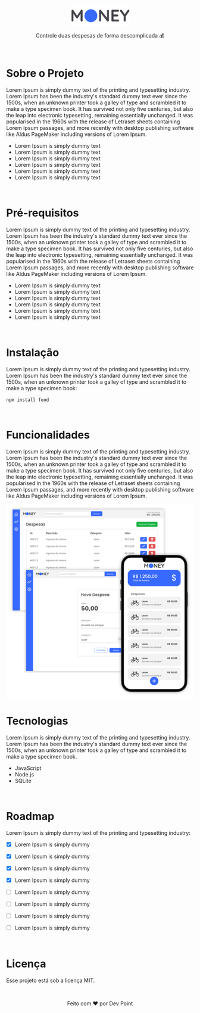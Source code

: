 <p align="center">
  <img src="https://github.com/devpoint-oficial/money-web/blob/master/src/assets/logo.png" width="160">
</p>
<p align="center">
 Controle duas despesas de forma descomplicada 💰
</p>

<br>
<h1>Sobre o Projeto</h1>
<p>Lorem Ipsum is simply dummy text of the printing and typesetting industry. Lorem Ipsum has been the industry's standard dummy text ever since the 1500s, when an unknown printer took a galley of type and scrambled it to make a type specimen book. It has survived not only five centuries, but also the leap into electronic typesetting, remaining essentially unchanged. It was popularised in the 1960s with the release of Letraset sheets containing Lorem Ipsum passages, and more recently with desktop publishing software like Aldus PageMaker including versions of Lorem Ipsum.</p>
<ul>
    <li>Lorem Ipsum is simply dummy text</li>
    <li>Lorem Ipsum is simply dummy text</li>
    <li>Lorem Ipsum is simply dummy text</li>
    <li>Lorem Ipsum is simply dummy text</li>
    <li>Lorem Ipsum is simply dummy text</li>
    <li>Lorem Ipsum is simply dummy text</li>
</ul>

<br>

<h1>Pré-requisitos</h1>
<p>Lorem Ipsum is simply dummy text of the printing and typesetting industry. Lorem Ipsum has been the industry's standard dummy text ever since the 1500s, when an unknown printer took a galley of type and scrambled it to make a type specimen book. It has survived not only five centuries, but also the leap into electronic typesetting, remaining essentially unchanged. It was popularised in the 1960s with the release of Letraset sheets containing Lorem Ipsum passages, and more recently with desktop publishing software like Aldus PageMaker including versions of Lorem Ipsum.</p>

<ul>
    <li>Lorem Ipsum is simply dummy text</li>
    <li>Lorem Ipsum is simply dummy text</li>
    <li>Lorem Ipsum is simply dummy text</li>
    <li>Lorem Ipsum is simply dummy text</li>
    <li>Lorem Ipsum is simply dummy text</li>
    <li>Lorem Ipsum is simply dummy text</li>
</ul>

<br>

<h1>Instalação</h1>
<p>Lorem Ipsum is simply dummy text of the printing and typesetting industry. Lorem Ipsum has been the industry's standard dummy text ever since the 1500s, when an unknown printer took a galley of type and scrambled it to make a type specimen book:</p>

```
npm install food
```


<br>

<h1>Funcionalidades</h1>
<p>Lorem Ipsum is simply dummy text of the printing and typesetting industry. Lorem Ipsum has been the industry's standard dummy text ever since the 1500s, when an unknown printer took a galley of type and scrambled it to make a type specimen book. It has survived not only five centuries, but also the leap into electronic typesetting, remaining essentially unchanged. It was popularised in the 1960s with the release of Letraset sheets containing Lorem Ipsum passages, and more recently with desktop publishing software like Aldus PageMaker including versions of Lorem Ipsum.</p>

<img src="https://github.com/devpoint-oficial/money-web/blob/master/src/assets/banner-telas.png">

<br> 

<h1>Tecnologias</h1>
<p>Lorem Ipsum is simply dummy text of the printing and typesetting industry. Lorem Ipsum has been the industry's standard dummy text ever since the 1500s, when an unknown printer took a galley of type and scrambled it to make a type specimen book.</p>

<ul>
    <li>JavaScript</li>
    <li>Node.js</li>
    <li>SQLite</li>    
</ul>


<br>

<h1>Roadmap</h1>
<p>Lorem Ipsum is simply dummy text of the printing and typesetting industry:</p>

- [x] Lorem Ipsum is simply dummy
- [x] Lorem Ipsum is simply dummy
- [x] Lorem Ipsum is simply dummy
- [x] Lorem Ipsum is simply dummy
- [ ] Lorem Ipsum is simply dummy
- [ ] Lorem Ipsum is simply dummy
- [ ] Lorem Ipsum is simply dummy
- [ ] Lorem Ipsum is simply dummy



<br>

<h1>Licença</h1>
<p>Esse projeto está sob a licença MIT.</p>
<br>
<p align="center">Feito com ❤️ por Dev Point</p>
